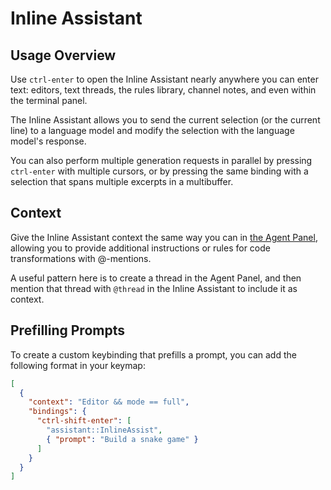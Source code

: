 # Inline Assistant

## Usage Overview

Use `ctrl-enter` to open the Inline Assistant nearly anywhere you can enter text: editors, text threads, the rules library, channel notes, and even within the terminal panel.

The Inline Assistant allows you to send the current selection (or the current line) to a language model and modify the selection with the language model's response.

You can also perform multiple generation requests in parallel by pressing `ctrl-enter` with multiple cursors, or by pressing the same binding with a selection that spans multiple excerpts in a multibuffer.

## Context

Give the Inline Assistant context the same way you can in [the Agent Panel](./agent-panel.md), allowing you to provide additional instructions or rules for code transformations with @-mentions.

A useful pattern here is to create a thread in the Agent Panel, and then mention that thread with `@thread` in the Inline Assistant to include it as context.

## Prefilling Prompts

To create a custom keybinding that prefills a prompt, you can add the following format in your keymap:

```json
[
  {
    "context": "Editor && mode == full",
    "bindings": {
      "ctrl-shift-enter": [
        "assistant::InlineAssist",
        { "prompt": "Build a snake game" }
      ]
    }
  }
]
```
